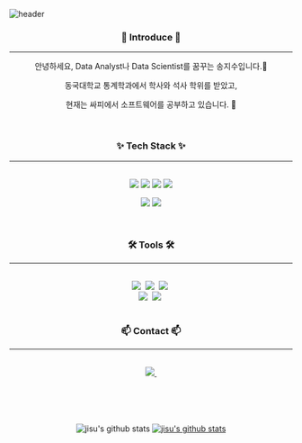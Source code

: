 

<!--
**sjisu7525/sjisu7525** is a ✨ _special_ ✨ repository because its `README.md` (this file) appears on your GitHub profile.

Here are some ideas to get you started:

- 🔭 I’m currently working on ...
- 🌱 I’m currently learning ...
- 👯 I’m looking to collaborate on ...
- 🤔 I’m looking for help with ...
- 💬 Ask me about ...
- 📫 How to reach me: ...
- 😄 Pronouns: ...
- ⚡ Fun fact: ...
-->
![header](https://capsule-render.vercel.app/api?type=venom&color=BB2BEF&height=300&section=header&text=%20JISU'S%20GitHub&fontSize=40&animation=fadeIn)

<!-- <details>
<summary>Details About Me</summary>
<div markdown="1">   -->

<h3 align="center">👋 Introduce 👋 </h3> 

<div align="center">

---
안녕하세요, Data Analyst나 Data Scientist를 꿈꾸는 송지수입니다.🙂

동국대학교 통계학과에서 학사와 석사 학위를 받았고, 

현재는 싸피에서 소프트웨어를 공부하고 있습니다. 🎯

<br>

<h3 align="center">✨ Tech Stack ✨</h3>

---
<br>
<div align="center">
<img src="https://img.shields.io/badge/Python-1C86FF?style=for-the-badge&logo=Python&logoColor=white"/></a>
<img src="https://img.shields.io/badge/numpy-E7E71D?style=for-the-badge&logo=numpy&logoColor=white"/></a>
<img src="https://img.shields.io/badge/pandas-171399?style=for-the-badge&logo=pandas&logoColor=white"/></a>
<img src="https://img.shields.io/badge/TensorFlow-FF951C?style=for-the-badge&logo=tensorflow&logoColor=white"/></a>

<img src="https://img.shields.io/badge/MySQL-1460B7?style=for-the-badge&logo=MySQL&logoColor=white"/></a>
<img src="https://img.shields.io/badge/R-9D99A3?style=for-the-badge&logo=R&logoColor=white"/></a>

<br>

<h3 align="center">🛠 Tools 🛠</h3>

---
<br>
<div align="center">
  <img src="https://img.shields.io/badge/github-181717.svg?style=for-the-badge&logo=github&logoColor=white" />&nbsp
  <img src="https://img.shields.io/badge/VSCode-1BBBFF.svg?style=for-the-badge&logo=visual-studio-code&logoColor=22ABF3" />&nbsp
  <img src="https://img.shields.io/badge/jupyter-2C2C32.svg?style=for-the-badge&logo=jupyter&logoColor=F37726" />&nbsp
</div>

<div align="center">
  <img src="https://img.shields.io/badge/Notion-F3F3F3.svg?style=for-the-badge&logo=notion&logoColor=black" />&nbsp
    <img src="https://img.shields.io/badge/Slack-26C326.svg?style=for-the-badge&logo=slack&logoColor=black" />&nbsp
</div>

<br>

<h3 align="center">📫 Contact 📫</h3>

---
<br>
<div align="center">
  <a href="sjisu7525@gmail@gmail.com">
    <img
      src="https://img.shields.io/badge/sjisu7525@gmail.com-D14836?style=for-the-badge&logo=gmail&logoColor=white"/>&nbsp
  </a>
</div>

<br>

  <!-- </div>
  </details> -->

<br>
<br>
<br>

<div align="center">

![jisu's github stats](https://github-readme-stats.vercel.app/api?username=sjisu7525&show_icons=true)
[![jisu's github stats](https://github-readme-stats.vercel.app/api/top-langs/?username=sjisu7525&show_icons=true&hide_border=true&title_color=004386&icon_color=004386&layout=compact)](https://github.com/sjisu7525)

</div>

